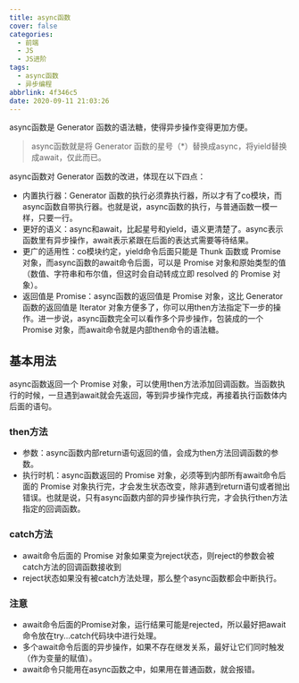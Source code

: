 ```yaml
---
title: async函数
cover: false
categories:
  - 前端
  - JS
  - JS进阶
tags:
  - async函数
  - 异步编程
abbrlink: 4f346c5
date: 2020-09-11 21:03:26
---
```

async函数是 Generator 函数的语法糖，使得异步操作变得更加方便。
> async函数就是将 Generator 函数的星号（*）替换成async，将yield替换成await，仅此而已。

async函数对 Generator 函数的改进，体现在以下四点：
- 内置执行器：Generator 函数的执行必须靠执行器，所以才有了co模块，而async函数自带执行器。也就是说，async函数的执行，与普通函数一模一样，只要一行。
- 更好的语义：async和await，比起星号和yield，语义更清楚了。async表示函数里有异步操作，await表示紧跟在后面的表达式需要等待结果。
- 更广的适用性：co模块约定，yield命令后面只能是 Thunk 函数或 Promise 对象，而async函数的await命令后面，可以是 Promise 对象和原始类型的值（数值、字符串和布尔值，但这时会自动转成立即 resolved 的 Promise 对象）。
- 返回值是 Promise：async函数的返回值是 Promise 对象，这比 Generator 函数的返回值是 Iterator 对象方便多了，你可以用then方法指定下一步的操作。进一步说，async函数完全可以看作多个异步操作，包装成的一个 Promise 对象，而await命令就是内部then命令的语法糖。

## 基本用法
async函数返回一个 Promise 对象，可以使用then方法添加回调函数。当函数执行的时候，一旦遇到await就会先返回，等到异步操作完成，再接着执行函数体内后面的语句。

### then方法
- 参数：async函数内部return语句返回的值，会成为then方法回调函数的参数。
- 执行时机：async函数返回的 Promise 对象，必须等到内部所有await命令后面的 Promise 对象执行完，才会发生状态改变，除非遇到return语句或者抛出错误。也就是说，只有async函数内部的异步操作执行完，才会执行then方法指定的回调函数。

### catch方法
- await命令后面的 Promise 对象如果变为reject状态，则reject的参数会被catch方法的回调函数接收到
- reject状态如果没有被catch方法处理，那么整个async函数都会中断执行。

### 注意
- await命令后面的Promise对象，运行结果可能是rejected，所以最好把await命令放在try...catch代码块中进行处理。
- 多个await命令后面的异步操作，如果不存在继发关系，最好让它们同时触发（作为变量的赋值）。
- await命令只能用在async函数之中，如果用在普通函数，就会报错。
